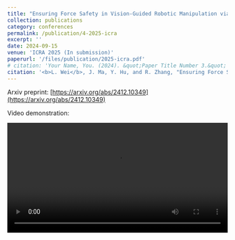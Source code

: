 ```yaml
---
title: "Ensuring Force Safety in Vision-Guided Robotic Manipulation via Implicit Tactile Calibration"
collection: publications
category: conferences
permalink: /publication/4-2025-icra
excerpt: ''
date: 2024-09-15
venue: 'ICRA 2025 (In submission)'
paperurl: '/files/publication/2025-icra.pdf'
# citation: 'Your Name, You. (2024). &quot;Paper Title Number 3.&quot; <i>GitHub Journal of Bugs</i>. 1(3).'
citation: '<b>L. Wei</b>, J. Ma, Y. Hu, and R. Zhang, "Ensuring Force Safety in Vision-Guided Robotic Manipulation via Implicit Tactile Calibration", 2024. (In submission)'
---
```


Arxiv preprint: [https://arxiv.org/abs/2412.10349](https://arxiv.org/abs/2412.10349)

Video demonstration: 

<div style="width: 100%; overflow: hidden;">
  <video style="width: 100%; height: auto; object-fit: cover;" controls>
    <source src="/files/publication/SafeDiff.mp4" type="video/mp4">
    Your browser does not support the video tag.
  </video>
</div>

